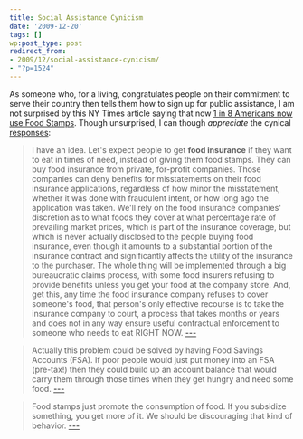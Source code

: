 ```yaml
---
title: Social Assistance Cynicism
date: '2009-12-20'
tags: []
wp:post_type: post
redirect_from:
- 2009/12/social-assistance-cynicism/
- "?p=1524"
---
```


As someone who, for a living, congratulates people on their commitment to serve their country then tells them how to sign up for public assistance, I am not surprised by this NY Times article saying that now [1 in 8 Americans now use Food Stamps](http://www.nytimes.com/2009/11/29/us/29foodstamps.html). Though unsurprised, I can though _appreciate_ the cynical [responses](http://www.reddit.com/r/politics/comments/a98b7/food_stamps_now_feed_1_in_8_americans_and_1_in_4/):

> I have an idea. Let's expect people to get **food insurance** if they want to eat in times of need, instead of giving them food stamps. They can buy food insurance from private, for-profit companies. Those companies can deny benefits for misstatements on their food insurance applications, regardless of how minor the misstatement, whether it was done with fraudulent intent, or how long ago the application was taken. We'll rely on the food insurance companies' discretion as to what foods they cover at what percentage rate of prevailing market prices, which is part of the insurance coverage, but which is never actually disclosed to the people buying food insurance, even though it amounts to a substantial portion of the insurance contract and significantly affects the utility of the insurance to the purchaser. The whole thing will be implemented through a big bureaucratic claims process, with some food insurers refusing to provide benefits unless you get your food at the company store. And, get this, any time the food insurance company refuses to cover someone's food, that person's only effective recourse is to take the insurance company to court, a process that takes months or years and does not in any way ensure useful contractual enforcement to someone who needs to eat RIGHT NOW. [---](http://www.reddit.com/r/politics/comments/a98b7/food_stamps_now_feed_1_in_8_americans_and_1_in_4/c0gfyri)

>

> Actually this problem could be solved by having Food Savings Accounts (FSA). If poor people would just put money into an FSA (pre-tax!) then they could build up an account balance that would carry them through those times when they get hungry and need some food. [---](http://www.reddit.com/r/politics/comments/a98b7/food_stamps_now_feed_1_in_8_americans_and_1_in_4/c0gg7hu)

>

> Food stamps just promote the consumption of food. If you subsidize something, you get more of it. We should be discouraging that kind of behavior. [---](http://www.reddit.com/r/politics/comments/a98b7/food_stamps_now_feed_1_in_8_americans_and_1_in_4/c0ggd3s)
